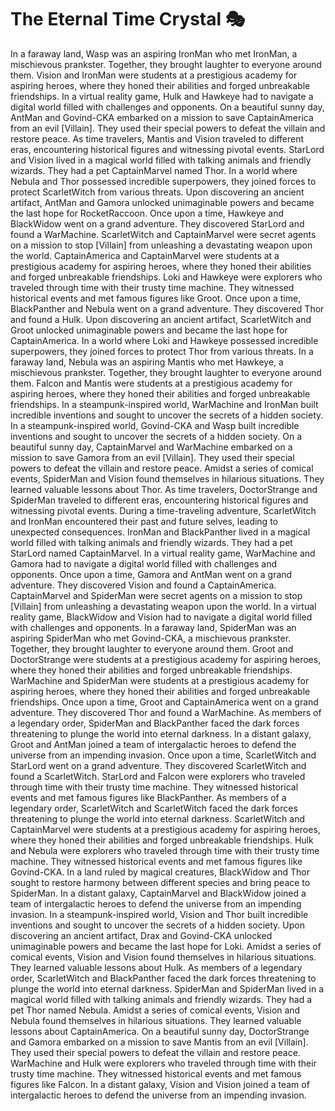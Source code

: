 # The Eternal Time Crystal :performing_arts: 

In a faraway land, Wasp was an aspiring IronMan who met IronMan, a mischievous prankster. Together, they brought laughter to everyone around them.
Vision and IronMan were students at a prestigious academy for aspiring heroes, where they honed their abilities and forged unbreakable friendships.
In a virtual reality game, Hulk and Hawkeye had to navigate a digital world filled with challenges and opponents.
On a beautiful sunny day, AntMan and Govind-CKA embarked on a mission to save CaptainAmerica from an evil [Villain]. They used their special powers to defeat the villain and restore peace.
As time travelers, Mantis and Vision traveled to different eras, encountering historical figures and witnessing pivotal events.
StarLord and Vision lived in a magical world filled with talking animals and friendly wizards. They had a pet CaptainMarvel named Thor.
In a world where Nebula and Thor possessed incredible superpowers, they joined forces to protect ScarletWitch from various threats.
Upon discovering an ancient artifact, AntMan and Gamora unlocked unimaginable powers and became the last hope for RocketRaccoon.
Once upon a time, Hawkeye and BlackWidow went on a grand adventure. They discovered StarLord and found a WarMachine.
ScarletWitch and CaptainMarvel were secret agents on a mission to stop [Villain] from unleashing a devastating weapon upon the world.
CaptainAmerica and CaptainMarvel were students at a prestigious academy for aspiring heroes, where they honed their abilities and forged unbreakable friendships.
Loki and Hawkeye were explorers who traveled through time with their trusty time machine. They witnessed historical events and met famous figures like Groot.
Once upon a time, BlackPanther and Nebula went on a grand adventure. They discovered Thor and found a Hulk.
Upon discovering an ancient artifact, ScarletWitch and Groot unlocked unimaginable powers and became the last hope for CaptainAmerica.
In a world where Loki and Hawkeye possessed incredible superpowers, they joined forces to protect Thor from various threats.
In a faraway land, Nebula was an aspiring Mantis who met Hawkeye, a mischievous prankster. Together, they brought laughter to everyone around them.
Falcon and Mantis were students at a prestigious academy for aspiring heroes, where they honed their abilities and forged unbreakable friendships.
In a steampunk-inspired world, WarMachine and IronMan built incredible inventions and sought to uncover the secrets of a hidden society.
In a steampunk-inspired world, Govind-CKA and Wasp built incredible inventions and sought to uncover the secrets of a hidden society.
On a beautiful sunny day, CaptainMarvel and WarMachine embarked on a mission to save Gamora from an evil [Villain]. They used their special powers to defeat the villain and restore peace.
Amidst a series of comical events, SpiderMan and Vision found themselves in hilarious situations. They learned valuable lessons about Thor.
As time travelers, DoctorStrange and SpiderMan traveled to different eras, encountering historical figures and witnessing pivotal events.
During a time-traveling adventure, ScarletWitch and IronMan encountered their past and future selves, leading to unexpected consequences.
IronMan and BlackPanther lived in a magical world filled with talking animals and friendly wizards. They had a pet StarLord named CaptainMarvel.
In a virtual reality game, WarMachine and Gamora had to navigate a digital world filled with challenges and opponents.
Once upon a time, Gamora and AntMan went on a grand adventure. They discovered Vision and found a CaptainAmerica.
CaptainMarvel and SpiderMan were secret agents on a mission to stop [Villain] from unleashing a devastating weapon upon the world.
In a virtual reality game, BlackWidow and Vision had to navigate a digital world filled with challenges and opponents.
In a faraway land, SpiderMan was an aspiring SpiderMan who met Govind-CKA, a mischievous prankster. Together, they brought laughter to everyone around them.
Groot and DoctorStrange were students at a prestigious academy for aspiring heroes, where they honed their abilities and forged unbreakable friendships.
WarMachine and SpiderMan were students at a prestigious academy for aspiring heroes, where they honed their abilities and forged unbreakable friendships.
Once upon a time, Groot and CaptainAmerica went on a grand adventure. They discovered Thor and found a WarMachine.
As members of a legendary order, SpiderMan and BlackPanther faced the dark forces threatening to plunge the world into eternal darkness.
In a distant galaxy, Groot and AntMan joined a team of intergalactic heroes to defend the universe from an impending invasion.
Once upon a time, ScarletWitch and StarLord went on a grand adventure. They discovered ScarletWitch and found a ScarletWitch.
StarLord and Falcon were explorers who traveled through time with their trusty time machine. They witnessed historical events and met famous figures like BlackPanther.
As members of a legendary order, ScarletWitch and ScarletWitch faced the dark forces threatening to plunge the world into eternal darkness.
ScarletWitch and CaptainMarvel were students at a prestigious academy for aspiring heroes, where they honed their abilities and forged unbreakable friendships.
Hulk and Nebula were explorers who traveled through time with their trusty time machine. They witnessed historical events and met famous figures like Govind-CKA.
In a land ruled by magical creatures, BlackWidow and Thor sought to restore harmony between different species and bring peace to SpiderMan.
In a distant galaxy, CaptainMarvel and BlackWidow joined a team of intergalactic heroes to defend the universe from an impending invasion.
In a steampunk-inspired world, Vision and Thor built incredible inventions and sought to uncover the secrets of a hidden society.
Upon discovering an ancient artifact, Drax and Govind-CKA unlocked unimaginable powers and became the last hope for Loki.
Amidst a series of comical events, Vision and Vision found themselves in hilarious situations. They learned valuable lessons about Hulk.
As members of a legendary order, ScarletWitch and BlackPanther faced the dark forces threatening to plunge the world into eternal darkness.
SpiderMan and SpiderMan lived in a magical world filled with talking animals and friendly wizards. They had a pet Thor named Nebula.
Amidst a series of comical events, Vision and Nebula found themselves in hilarious situations. They learned valuable lessons about CaptainAmerica.
On a beautiful sunny day, DoctorStrange and Gamora embarked on a mission to save Mantis from an evil [Villain]. They used their special powers to defeat the villain and restore peace.
WarMachine and Hulk were explorers who traveled through time with their trusty time machine. They witnessed historical events and met famous figures like Falcon.
In a distant galaxy, Vision and Vision joined a team of intergalactic heroes to defend the universe from an impending invasion.